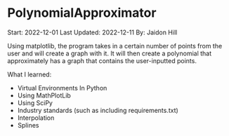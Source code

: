 # PolynomialApproximator
Start: 2022-12-01
Last Updated: 2022-12-11
By: Jaidon Hill

Using matplotlib, the program takes in a certain number of points from the user and will create a graph with it. It will then create a polynomial that 
approximately has a graph that contains the user-inputted points.


What I learned:
- Virtual Environments In Python
- Using MathPlotLib
- Using SciPy
- Industry standards (such as including requirements.txt)
- Interpolation
- Splines

